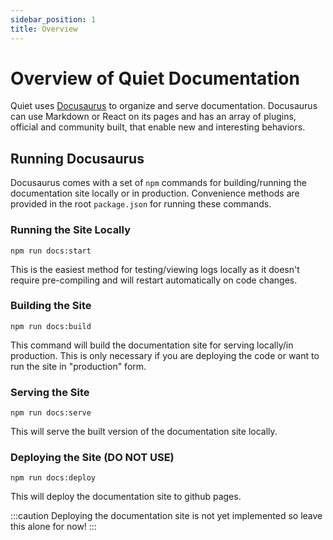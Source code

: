 ```yaml
---
sidebar_position: 1
title: Overview
---
```


# Overview of Quiet Documentation

Quiet uses [Docusaurus](https://docusaurus.io/) to organize and serve documentation.  Docusaurus can use Markdown or React on its pages and has an array of plugins, official and community built, that enable new and interesting behaviors.

## Running Docusaurus

Docusaurus comes with a set of `npm` commands for building/running the documentation site locally or in production.  Convenience methods are provided in the root `package.json` for running these commands.

### Running the Site Locally

```
npm run docs:start
```

This is the easiest method for testing/viewing logs locally as it doesn't require pre-compiling and will restart automatically on code changes.

### Building the Site

```
npm run docs:build
```

This command will build the documentation site for serving locally/in production.  This is only necessary if you are deploying the code or want to run the site in "production" form.

### Serving the Site

```
npm run docs:serve
```

This will serve the built version of the documentation site locally.

### Deploying the Site (DO NOT USE)

```
npm run docs:deploy
```

This will deploy the documentation site to github pages.


:::caution
Deploying the documentation site is not yet implemented so leave this alone for now!
:::

